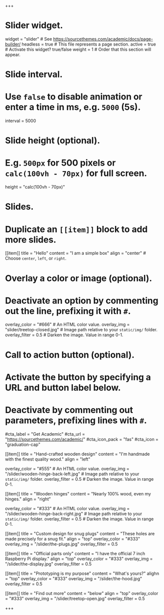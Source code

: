 +++
# Slider widget.
widget = "slider"  # See https://sourcethemes.com/academic/docs/page-builder/
headless = true  # This file represents a page section.
active = true  # Activate this widget? true/false
weight = 1  # Order that this section will appear.

# Slide interval.
# Use `false` to disable animation or enter a time in ms, e.g. `5000` (5s).
interval = 5000

# Slide height (optional).
# E.g. `500px` for 500 pixels or `calc(100vh - 70px)` for full screen.
height = "calc(100vh - 70px)"

# Slides.
# Duplicate an `[[item]]` block to add more slides.
[[item]]
  title = "Hello"
  content = "I am a simple box"
  align = "center"  # Choose `center`, `left`, or `right`.

  # Overlay a color or image (optional).
  #   Deactivate an option by commenting out the line, prefixing it with `#`.
  overlay_color = "#666"  # An HTML color value.
  overlay_img = "slider/treetop-closed.jpg"  # Image path relative to your `static/img/` folder.
  overlay_filter = 0.5  # Darken the image. Value in range 0-1.

  # Call to action button (optional).
  #   Activate the button by specifying a URL and button label below.
  #   Deactivate by commenting out parameters, prefixing lines with `#`.
  #cta_label = "Get Academic"
  #cta_url = "https://sourcethemes.com/academic/"
  #cta_icon_pack = "fas"
  #cta_icon = "graduation-cap"

[[item]]
  title = "Hand-crafted wooden design"
  content = "I'm handmade with the finest quality wood."
  align = "left"

  overlay_color = "#555"  # An HTML color value.
  overlay_img = "/slider/wooden-hinge-back-left.jpg"  # Image path relative to your `static/img/` folder.
  overlay_filter = 0.5  # Darken the image. Value in range 0-1.

[[item]]
  title = "Wooden hinges"
  content = "Nearly 100% wood, even my hinges."
  align = "right"

  overlay_color = "#333"  # An HTML color value.
  overlay_img = "/slider/wooden-hinge-back-right.jpg"  # Image path relative to your `static/img/` folder.
  overlay_filter = 0.5  # Darken the image. Value in range 0-1.

[[item]]
  title = "Custom design for snug plugs"
  content = "These holes are made precisely for a snug fit."
  align = "top"
  overlay_color = "#333"
  overlay_img = "/slider/the-plugs.jpg"
  overlay_filter = 0.5

[[item]]
  title = "Official parts only"
  content = "I have the official 7 inch Raspberry Pi display."
  align = "top"
  overlay_color = "#333"
  overlay_img = "/slider/the-display.jpg"
  overlay_filter = 0.5

[[item]]
  title = "Prototyping is my purpose"
  content = "What's yours?"
  alighn = "top"
  overlay_color = "#333"
  overlay_img = "/slider/the-hood.jpg"
  overlay_filter = 0.5

[[item]]
  title = "Find out more"
  content = "below"
  align = "top"
  overlay_color = "#333"
  overlay_img = "/slider/treetop-open.jpg"
  overlay_filter = 0.5

+++
